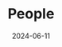 ---
title: People
date: 2024-06-11

type: landing

sections:
  - block: people
    content:
      title: Professor
      # Choose which groups/teams of users to display.
      #   Edit `user_groups` in each user's profile to add them to one or more of these groups.
      user_groups:
          - Professor
      sort_by: Params.last_name
      sort_ascending: true
    design:
      show_interests: false
      show_role: true
      show_social: true

  - block: people
    content:
      title: Student Researchers
      # Choose which groups/teams of users to display.
      #   Edit `user_groups` in each user's profile to add them to one or more of these groups.
      user_groups:
        - Student
          # - 박사과정
          # - 석사과정
          # - 학부연구생
          # - Principal Investigators
          # - Researchers
          # - Grad Students
          # - Administration
          # - Visitors
          # - Alumni
      sort_by: Params.last_name
      sort_ascending: true
    design:
      show_interests: true
      show_role: true
      show_social: true
      columns: 2

  - block: people   
    content:
      title: Alumni
      # Choose which groups/teams of users to display.
      #   Edit `user_groups` in each user's profile to add them to one or more of these groups.
      user_groups:
        - Alumni
          # - 박사과정
          # - 석사과정
          # - 학부연구생
          # - Principal Investigators
          # - Researchers
          # - Grad Students
          # - Administration
          # - Visitors
          # - Alumni
      sort_by: Params.last_name
      sort_ascending: true
    design:
      show_interests: true
      show_role: true
      show_social: true
      columns: 2
---